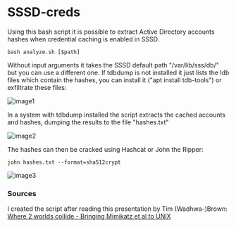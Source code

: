 # SSSD-creds

Using this bash script it is possible to extract Active Directory accounts hashes when credential caching is enabled in SSSD.

```
bash analyze.sh [$path]
```

Without input arguments it takes the SSSD default path "/var/lib/sss/db/" but you can use a different one. If tdbdump is not installed it just lists the ldb files which contain the hashes, you can install it ("apt install tdb-tools") or exfiltrate these files:

![image1](https://raw.githubusercontent.com/ricardojoserf/ricardojoserf.github.io/master/images/SSSD-creds/image1.png)


In a system with tdbdump installed the script extracts the cached accounts and hashes, dumping the results to the file "hashes.txt"

![image2](https://raw.githubusercontent.com/ricardojoserf/ricardojoserf.github.io/master/images/SSSD-creds/image2.png)

The hashes can then be cracked using Hashcat or John the Ripper:

```
john hashes.txt --format=sha512crypt
```

![image3](https://raw.githubusercontent.com/ricardojoserf/ricardojoserf.github.io/master/images/SSSD-creds/image3.png)


### Sources

I created the script after reading this presentation by Tim (Wadhwa-)Brown: [Where 2 worlds collide - Bringing Mimikatz et al to UNIX](https://i.blackhat.com/eu-18/Wed-Dec-5/eu-18-Wadhwa-Brown-Where-2-Worlds-Collide-Bringing-Mimikatz-et-al-to-UNIX.pdf)
